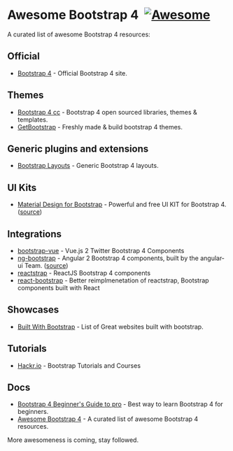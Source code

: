 # Awesome Bootstrap 4 &nbsp;[![Awesome](https://cdn.rawgit.com/sindresorhus/awesome/d7305f38d29fed78fa85652e3a63e154dd8e8829/media/badge.svg)](https://github.com/sindresorhus/awesome)

A curated list of awesome Bootstrap 4 resources:

## Official 
- [Bootstrap 4](https://getbootstrap.com/) - Official Bootstrap 4 site.

## Themes
- [Bootstrap 4 cc](https://bootstrap4.cc/) - Bootstrap 4 open sourced libraries, themes & templates.
- [GetBootstrap](https://themes.getbootstrap.com/) - Freshly made & build bootstrap 4 themes.

## Generic plugins and extensions
- [Bootstrap Layouts](https://github.com/highweb/bootstrap-layouts) - Generic Bootstrap 4 layouts. 

## UI Kits
- [Material Design for Bootstrap](http://mdbootstrap.com/material-design-for-bootstrap/) - Powerful and free UI KIT for Bootstrap 4. ([source](https://github.com/mdbootstrap/bootstrap-material-design))
 
## Integrations
- [bootstrap-vue](https://github.com/bootstrap-vue/bootstrap-vue) -  Vue.js 2 Twitter Bootstrap 4 Components 
- [ng-bootstrap](https://ng-bootstrap.github.io/) -  Angular 2 Bootstrap 4 components, built by the angular-ui Team. ([source](https://github.com/ng-bootstrap/ng-bootstrap))
- [reactstrap](https://github.com/reactstrap/reactstrap) -  ReactJS Bootstrap 4 components
 - [react-bootstrap](https://github.com/react-bootstrap/react-bootstrap) - Better reimplmenetation of reactstrap, Bootstrap components built with React
## Showcases
- [Built With Bootstrap](http://builtwithbootstrap.com/) - List of Great websites built with bootstrap.

## Tutorials
- [Hackr.io](https://hackr.io/tutorials/learn-bootstrap) - Bootstrap Tutorials and Courses


## Docs
- [Bootstrap 4 Beginner's Guide to pro](https://bootstrap4.cc/bootstrap-4-tooltips-beginner-guide-to-make-you-pro-2019/) - Best way to learn Bootstrap 4 for beginners.
- [Awesome Bootstrap 4](https://github.com/bootstrap4cc/Best-Bootstrap-Awesome-List) - A curated list of awesome Bootstrap 4 resources.

More awesomeness is coming, stay followed.
